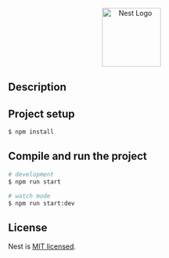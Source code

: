 <p align="center">
  <a href="http://nestjs.com/" target="blank"><img src="https://nestjs.com/img/logo-small.svg" width="120" alt="Nest Logo" /></a>
</p>

## Description



## Project setup

```bash
$ npm install
```

## Compile and run the project

```bash
# development
$ npm run start

# watch mode
$ npm run start:dev

```

## License

Nest is [MIT licensed](https://github.com/nestjs/nest/blob/master/LICENSE).
